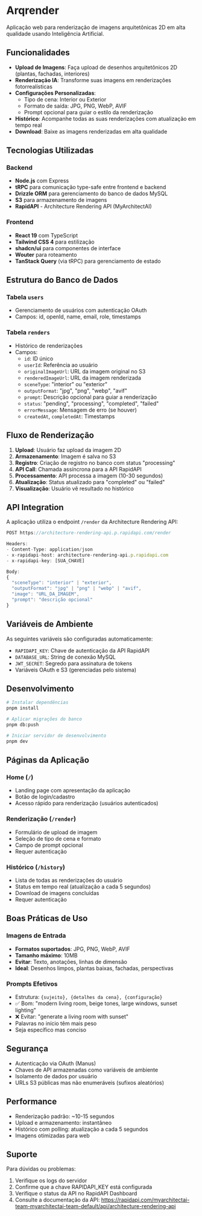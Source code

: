 # Arqrender

Aplicação web para renderização de imagens arquitetônicas 2D em alta qualidade usando Inteligência Artificial.

## Funcionalidades

- **Upload de Imagens**: Faça upload de desenhos arquitetônicos 2D (plantas, fachadas, interiores)
- **Renderização IA**: Transforme suas imagens em renderizações fotorrealísticas
- **Configurações Personalizadas**:
  - Tipo de cena: Interior ou Exterior
  - Formato de saída: JPG, PNG, WebP, AVIF
  - Prompt opcional para guiar o estilo da renderização
- **Histórico**: Acompanhe todas as suas renderizações com atualização em tempo real
- **Download**: Baixe as imagens renderizadas em alta qualidade

## Tecnologias Utilizadas

### Backend
- **Node.js** com Express
- **tRPC** para comunicação type-safe entre frontend e backend
- **Drizzle ORM** para gerenciamento do banco de dados MySQL
- **S3** para armazenamento de imagens
- **RapidAPI** - Architecture Rendering API (MyArchitectAI)

### Frontend
- **React 19** com TypeScript
- **Tailwind CSS 4** para estilização
- **shadcn/ui** para componentes de interface
- **Wouter** para roteamento
- **TanStack Query** (via tRPC) para gerenciamento de estado

## Estrutura do Banco de Dados

### Tabela `users`
- Gerenciamento de usuários com autenticação OAuth
- Campos: id, openId, name, email, role, timestamps

### Tabela `renders`
- Histórico de renderizações
- Campos:
  - `id`: ID único
  - `userId`: Referência ao usuário
  - `originalImageUrl`: URL da imagem original no S3
  - `renderedImageUrl`: URL da imagem renderizada
  - `sceneType`: "interior" ou "exterior"
  - `outputFormat`: "jpg", "png", "webp", "avif"
  - `prompt`: Descrição opcional para guiar a renderização
  - `status`: "pending", "processing", "completed", "failed"
  - `errorMessage`: Mensagem de erro (se houver)
  - `createdAt`, `completedAt`: Timestamps

## Fluxo de Renderização

1. **Upload**: Usuário faz upload da imagem 2D
2. **Armazenamento**: Imagem é salva no S3
3. **Registro**: Criação de registro no banco com status "processing"
4. **API Call**: Chamada assíncrona para a API RapidAPI
5. **Processamento**: API processa a imagem (10-30 segundos)
6. **Atualização**: Status atualizado para "completed" ou "failed"
7. **Visualização**: Usuário vê resultado no histórico

## API Integration

A aplicação utiliza o endpoint `/render` da Architecture Rendering API:

```typescript
POST https://architecture-rendering-api.p.rapidapi.com/render

Headers:
- Content-Type: application/json
- x-rapidapi-host: architecture-rendering-api.p.rapidapi.com
- x-rapidapi-key: [SUA_CHAVE]

Body:
{
  "sceneType": "interior" | "exterior",
  "outputFormat": "jpg" | "png" | "webp" | "avif",
  "image": "URL_DA_IMAGEM",
  "prompt": "descrição opcional"
}
```

## Variáveis de Ambiente

As seguintes variáveis são configuradas automaticamente:
- `RAPIDAPI_KEY`: Chave de autenticação da API RapidAPI
- `DATABASE_URL`: String de conexão MySQL
- `JWT_SECRET`: Segredo para assinatura de tokens
- Variáveis OAuth e S3 (gerenciadas pelo sistema)

## Desenvolvimento

```bash
# Instalar dependências
pnpm install

# Aplicar migrações do banco
pnpm db:push

# Iniciar servidor de desenvolvimento
pnpm dev
```

## Páginas da Aplicação

### Home (`/`)
- Landing page com apresentação da aplicação
- Botão de login/cadastro
- Acesso rápido para renderização (usuários autenticados)

### Renderização (`/render`)
- Formulário de upload de imagem
- Seleção de tipo de cena e formato
- Campo de prompt opcional
- Requer autenticação

### Histórico (`/history`)
- Lista de todas as renderizações do usuário
- Status em tempo real (atualização a cada 5 segundos)
- Download de imagens concluídas
- Requer autenticação

## Boas Práticas de Uso

### Imagens de Entrada
- **Formatos suportados**: JPG, PNG, WebP, AVIF
- **Tamanho máximo**: 10MB
- **Evitar**: Texto, anotações, linhas de dimensão
- **Ideal**: Desenhos limpos, plantas baixas, fachadas, perspectivas

### Prompts Efetivos
- Estrutura: `{sujeito}, {detalhes da cena}, {configuração}`
- ✅ Bom: "modern living room, beige tones, large windows, sunset lighting"
- ❌ Evitar: "generate a living room with sunset"
- Palavras no início têm mais peso
- Seja específico mas conciso

## Segurança

- Autenticação via OAuth (Manus)
- Chaves de API armazenadas como variáveis de ambiente
- Isolamento de dados por usuário
- URLs S3 públicas mas não enumeráveis (sufixos aleatórios)

## Performance

- Renderização padrão: ~10-15 segundos
- Upload e armazenamento: instantâneo
- Histórico com polling: atualização a cada 5 segundos
- Imagens otimizadas para web

## Suporte

Para dúvidas ou problemas:
1. Verifique os logs do servidor
2. Confirme que a chave RAPIDAPI_KEY está configurada
3. Verifique o status da API no RapidAPI Dashboard
4. Consulte a documentação da API: https://rapidapi.com/myarchitectai-team-myarchitectai-team-default/api/architecture-rendering-api

